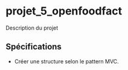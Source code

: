 # projet_5_openfoodfact

Description du projet

## Spécifications

* Créer une structure selon le pattern MVC.

